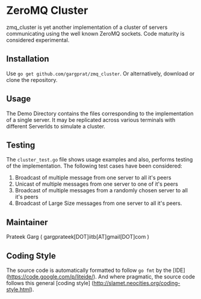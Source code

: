 ZeroMQ Cluster
=============
zmq_cluster is yet another implementation of a cluster of servers communicating using the well known ZeroMQ sockets.
Code maturity is considered experimental.


Installation
------------

Use `go get github.com/gargprat/zmq_cluster`.  Or alternatively, download or clone the repository.

Usage
-----

The Demo Directory contains the files corresponding to the implementation of a single server. It may be replicated across various terminals with different ServerIds to simulate a cluster.

Testing
-------
The `cluster_test.go` file shows usage examples and also, performs testing of the implementation. The following test cases have been considered:

1. Broadcast of multiple message from one server to all it's peers
2. Unicast of multiple messages from one server to one of it's peers
3. Broadcast of multiple messages from a randomly chosen server to all it's peers
4. Broadcast of Large Size messages from one server to all it's peers.


Maintainer
----------
Prateek Garg ( gargprateek[DOT]iitb[AT]gmail[DOT]com )

Coding Style
------------
The source code is automatically formatted to follow `go fmt` by the [IDE]
(https://code.google.com/p/liteide/).  And where pragmatic, the source code
follows this general [coding style]
(http://slamet.neocities.org/coding-style.html).
